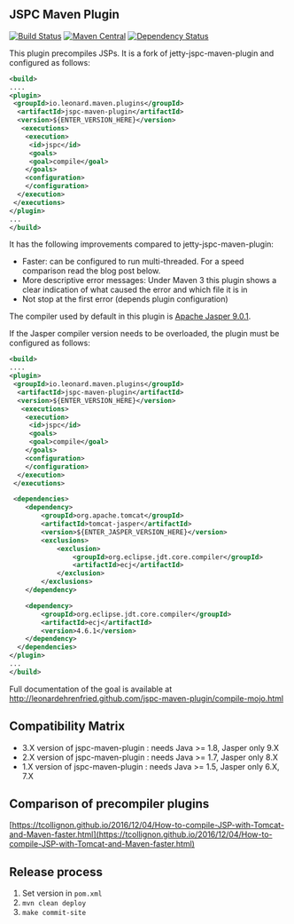 ## JSPC Maven Plugin

[![Build Status](https://travis-ci.org/leonardehrenfried/jspc-maven-plugin.svg?branch=master)](https://travis-ci.org/leonardehrenfried/jspc-maven-plugin)
[![Maven Central](https://img.shields.io/maven-central/v/io.leonard.maven.plugins/jspc-maven-plugin.svg)](http://search.maven.org/#search%7Cgav%7C1%7Cg%3A%22io.leonard.maven.plugins%22%20AND%20a%3A%22jspc-maven-plugin%22)
[![Dependency Status](https://www.versioneye.com/user/projects/59f845ff0fb24f1f1f38c657/badge.svg)](https://www.versioneye.com/user/projects/59f845ff0fb24f1f1f38c657)

This plugin precompiles JSPs. It is a fork of jetty-jspc-maven-plugin and configured as follows:

```xml
<build>
....
<plugin>
 <groupId>io.leonard.maven.plugins</groupId>
  <artifactId>jspc-maven-plugin</artifactId>
  <version>${ENTER_VERSION_HERE}</version>
   <executions>
    <execution>
     <id>jspc</id>
     <goals>
     <goal>compile</goal>
    </goals>
    <configuration>
    </configuration>
  </execution>
 </executions>
</plugin>
...
</build>
```

It has the following improvements compared to jetty-jspc-maven-plugin:

* Faster: can be configured to run multi-threaded. For a speed comparison read the blog post below.
* More descriptive error messages: Under Maven 3 this plugin shows a clear indication of what caused the error and which file it is in
* Not stop at the first error (depends plugin configuration)

The compiler used by default in this plugin is [Apache Jasper 9.0.1](http://search.maven.org/#artifactdetails%7Corg.apache.tomcat%7Ctomcat-jasper%7C9.0.1%7Cjar).

If the Jasper compiler version needs to be overloaded, the plugin must be configured as follows:

```xml
<build>
....
<plugin>
 <groupId>io.leonard.maven.plugins</groupId>
  <artifactId>jspc-maven-plugin</artifactId>
  <version>${ENTER_VERSION_HERE}</version>
   <executions>
    <execution>
     <id>jspc</id>
     <goals>
     <goal>compile</goal>
    </goals>
    <configuration>
    </configuration>
  </execution>
 </executions>

 <dependencies>
  	<dependency>
  		<groupId>org.apache.tomcat</groupId>
  		<artifactId>tomcat-jasper</artifactId>
  		<version>${ENTER_JASPER_VERSION_HERE}</version>
  		<exclusions>
  			<exclusion>
  				<groupId>org.eclipse.jdt.core.compiler</groupId>
  				<artifactId>ecj</artifactId>
  			</exclusion>
  		</exclusions>
  	</dependency>

  	<dependency>
  		<groupId>org.eclipse.jdt.core.compiler</groupId>
  		<artifactId>ecj</artifactId>
  		<version>4.6.1</version>
  	</dependency>
  </dependencies>
</plugin>
...
</build>
```

Full documentation of the goal is available at http://leonardehrenfried.github.com/jspc-maven-plugin/compile-mojo.html

## Compatibility Matrix

* 3.X version of jspc-maven-plugin : needs Java >= 1.8, Jasper only 9.X
* 2.X version of jspc-maven-plugin : needs Java >= 1.7, Jasper only 8.X
* 1.X version of jspc-maven-plugin : needs Java >= 1.5, Jasper only 6.X, 7.X

## Comparison of precompiler plugins

[https://tcollignon.github.io/2016/12/04/How-to-compile-JSP-with-Tomcat-and-Maven-faster.html](https://tcollignon.github.io/2016/12/04/How-to-compile-JSP-with-Tomcat-and-Maven-faster.html)

## Release process

1. Set version in `pom.xml`
1. `mvn clean deploy`
1. `make commit-site`
